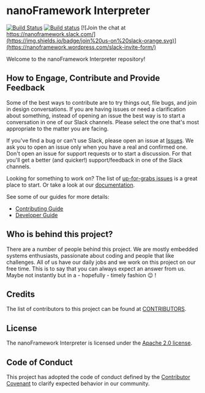 
# **nanoFramework** Interpreter


[![Build Status](https://travis-ci.org/nanoframework/nf-interpreter.svg?branch=master)](https://travis-ci.org/nanoframework/nf-interpreter)
[![Build status](https://ci.appveyor.com/api/projects/status/94fldjinqji4w977?svg=true)](https://ci.appveyor.com/project/nfbot/nf-interpreter)
[![Join the chat at https://nanoframework.slack.com/](https://img.shields.io/badge/join%20us-on%20slack-orange.svg)](https://nanoframework.wordpress.com/slack-invite-form/)


Welcome to the nanoFramework Interpreter repository!

## How to Engage, Contribute and Provide Feedback

Some of the best ways to contribute are to try things out, file bugs, and join in design conversations. 
If you are having issues or need a clarification about something, instead of opening an issue the best way is to start a conversation in one of our Slack channels.
Please select the one that's most appropriate to the matter you are facing.


If you've find a bug or can't use Slack, please open an issue at [Issues](https://github.com/nanoframework/nf-interpreter/issues).
We ask you to open an issue only when you have a real and confirmed one. Don't open an issue for support requests or to start a discussion. For that you'll get a better (and quicker!) support/feedback in one of the Slack channels.

Looking for something to work on? The list of [up-for-grabs issues](https://github.com/nanoframework/nf-interpreter/labels/up-for-grabs)
is a great place to start. Or take a look at our [documentation](docs/).

See some of our guides for more details:

* [Contributing Guide](CONTRIBUTING.md)
* [Developer Guide](docs/project-documentation/developer-guide.md)

## Who is behind this project?

There are a number of people behind this project. We are mostly embedded systems enthusiasts, passionate about coding and people that like challenges. 
All of us have our daily jobs and we work on this project on our free time.
This is to say that you can always expect an answer from us. Maybe not instantly but in a - hopefully - timely fashion :wink: !

## Credits

The list of contributors to this project can be found at [CONTRIBUTORS](CONTRIBUTORS.md).

## License

The nanoFramework Interpreter is licensed under the [Apache 2.0 license](http://www.apache.org/licenses/LICENSE-2.0).

## Code of Conduct
This project has adopted the code of conduct defined by the [Contributor Covenant](http://contributor-covenant.org/)
to clarify expected behavior in our community.
